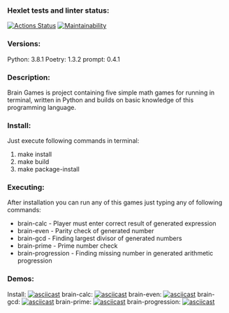 ### Hexlet tests and linter status:

[![Actions Status](https://github.com/random-men/python-project-49/workflows/hexlet-check/badge.svg)](https://github.com/random-men/python-project-49/actions)
[![Maintainability](https://api.codeclimate.com/v1/badges/0163c62caee654b5962e/maintainability)](https://codeclimate.com/github/random-men/python-project-49/maintainability)

### Versions:
Python: 3.8.1
Poetry: 1.3.2
prompt: 0.4.1

### Description:
Brain Games is project containing five simple math games for running in terminal, written in Python and builds on basic knowledge of this programming language. 

### Install:
Just execute following commands in terminal:
1. make install
2. make build
3. make package-install

### Executing:
After installation you can run any of this games just typing any of following commands:
* brain-calc - Player must enter correct result of generated expression
* brain-even - Parity check of generated number 
* brain-gcd - Finding largest divisor of generated numbers
* brain-prime - Prime number check
* brain-progression - Finding missing number in generated arithmetic progression

### Demos:
Install:
[![asciicast](https://asciinema.org/a/B3G3o6igEa2XYLJtozDQS7Uo9.svg)](https://asciinema.org/a/B3G3o6igEa2XYLJtozDQS7Uo9)
brain-calc:
[![asciicast](https://asciinema.org/a/Snc1GhgdCLxyt10MmxhMV806J.svg)](https://asciinema.org/a/Snc1GhgdCLxyt10MmxhMV806J)
brain-even:
[![asciicast](https://asciinema.org/a/Snc1GhgdCLxyt10MmxhMV806J.svg)](https://asciinema.org/a/Snc1GhgdCLxyt10MmxhMV806J) 
brain-gcd:
[![asciicast](https://asciinema.org/a/l0f3LblOBpPXtdrUpUN1p0bDN.svg)](https://asciinema.org/a/l0f3LblOBpPXtdrUpUN1p0bDN)
brain-prime:
[![asciicast](https://asciinema.org/a/8kxsv7Oid5W7ZRO8WnyocZ6nn.svg)](https://asciinema.org/a/8kxsv7Oid5W7ZRO8WnyocZ6nn)
brain-progression:
[![asciicast](https://asciinema.org/a/Qfjl81Gc4cgtgPSbBCMdq05du.svg)](https://asciinema.org/a/Qfjl81Gc4cgtgPSbBCMdq05du)


